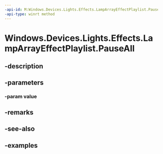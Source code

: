 ```yaml
---
-api-id: M:Windows.Devices.Lights.Effects.LampArrayEffectPlaylist.PauseAll(Windows.Foundation.Collections.IIterable{Windows.Devices.Lights.Effects.LampArrayEffectPlaylist})
-api-type: winrt method
---
```


<!-- Method syntax.
public void LampArrayEffectPlaylist.PauseAll(IIterable<LampArrayEffectPlaylist> value)
-->

# Windows.Devices.Lights.Effects.LampArrayEffectPlaylist.PauseAll

## -description

## -parameters
### -param value

## -remarks

## -see-also

## -examples

